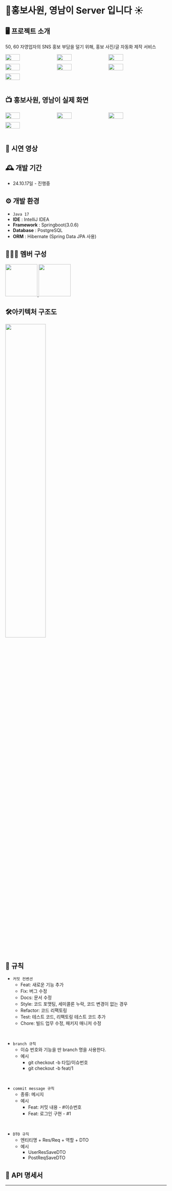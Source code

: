 # 홍보사원, 영남이 Server 입니다 ☀️

## 🖥️ 프로젝트 소개
50, 60 자영업자의 SNS 홍보 부담을 덜기 위해, 홍보 사진/글 자동화 제작 서비스

<div style="display: flex; flex-wrap: wrap; gap: 10px;">
    <img src="https://github.com/user-attachments/assets/d7aca65a-c026-4093-9918-592596bc3477" width="30%">
    <img src="https://github.com/user-attachments/assets/2cebafcf-94fb-46e8-9085-302ba81ed64b" width="30%">
    <img src="https://github.com/user-attachments/assets/0d941758-768a-4d27-856c-af4243231129" width="30%">
    <img src="https://github.com/user-attachments/assets/6e306129-ac58-47d1-bcd6-6d725f2e7955" width="30%">
    <img src="https://github.com/user-attachments/assets/3319331e-b5c0-4c27-a217-4143d442003a" width="30%">
    <img src="https://github.com/user-attachments/assets/14815a1a-32fa-4dbe-affe-743fa362a2e6" width="30%">
    <img src="https://github.com/user-attachments/assets/55e67b68-bd82-464f-a755-1d842ee1ad74" width="30%">
</div>

<br>

## 📺 홍보사원, 영남이 실제 화면
<div style="display: flex; flex-wrap: wrap; gap: 10px;">
    <img src="https://github.com/user-attachments/assets/f533ffc3-9526-4c71-b098-7da315f26cba" width="30%">
    <img src="https://github.com/user-attachments/assets/4fc85db2-9ded-481a-a43d-8a185226d357" width="30%">
    <img src="https://github.com/user-attachments/assets/32442834-73c5-4aef-9bbe-3d2d28ace22f" width="30%">
    <img src="https://github.com/user-attachments/assets/36564222-74d4-4476-9247-b6cd71c9ad09" width="30%">
</div>

<br>

## 🎥 시연 영상

## 🕰️ 개발 기간
* 24.10.17일 - 진행중

## ⚙️ 개발 환경
- `Java 17`
- **IDE** : IntelliJ IDEA
- **Framework** : Springboot(3.0.6)
- **Database** : PostgreSQL
- **ORM** : Hibernate (Spring Data JPA 사용)

## 🧑‍🤝‍🧑 멤버 구성
<p>
    <a href="https://github.com/M-ung">
      <img src="https://avatars.githubusercontent.com/u/126846468?v=4" width="100">
    </a>
    <a href="https://github.com/sjk4618">
      <img src="https://avatars.githubusercontent.com/u/70939232?v=4" width="100">
    </a>
</p>

## 🛠️아키텍처 구조도
<img src="https://github.com/user-attachments/assets/32065253-f09b-43c1-b390-92b0e78a0432" width="50%">

## 📝 규칙
- `커밋 컨벤션`
    - Feat: 새로운 기능 추가
    - Fix: 버그 수정
    - Docs: 문서 수정
    - Style: 코드 포맷팅, 세미콜론 누락, 코드 변경이 없는 경우
    - Refactor: 코드 리팩토링
    - Test: 테스트 코드, 리팩토링 테스트 코드 추가
    - Chore: 빌드 업무 수정, 패키지 매니저 수정

<br>

- `branch 규칙`
    - 이슈 번호와 기능을 딴 branch 명을 사용한다.
    - 예시
        - git checkout -b 타입/이슈번호
        - git checkout -b feat/1

<br>

- `commit message 규칙`
    - 종류: 메시지
    - 예시
        - Feat: 커밋 내용 - #이슈번호
        - Feat: 로그인 구현 - #1
<br>

- `DTO 규칙`
    - 엔티티명 + Res/Req + 역할 + DTO
    - 예시
        - UserResSaveDTO
        - PostReqSaveDTO

## 📌 API 명세서

---

